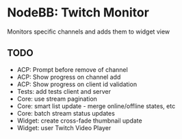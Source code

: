 # NodeBB: Twitch Monitor
Monitors specific channels and adds them to widget view

## TODO

- ACP: Prompt before remove of channel
- ACP: Show progress on channel add
- ACP: Show progress on client id validation
- Tests: add tests client and server
- Core: use stream pagination
- Core: smart list update - merge online/offline states, etc
- Core: batch stream status updates
- Widget: create cross-fade thumbnail update
- Widget: user Twitch Video Player
